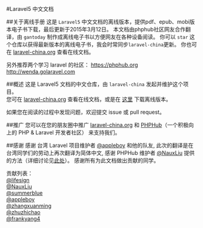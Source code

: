 #Laravel5 中文文档

##关于离线手册
这是 `Laravel5` 中文文档的离线版本，提供pdf、epub、mobi版本电子书下载，最后更新于2015年3月12日。
本文档由phphub社区网友合作翻译，由 `gantoday` 制作成离线电子书以方便网友在各种设备阅读。
你可以 `star` 这个仓库以获得最新版本的离线电子书，我会时常同步`laravel-china`更新。
你也可在 [laravel-china.org](http://laravel-china.org) 查看在线文档。

另外推荐两个学习 laravel 的社区：
https://phphub.org
http://wenda.golaravel.com

##概述
这是 Laravel5 文档的中文仓库，由 `laravel-china` 发起并维护这个项目。  
您可在 [laravel-china.org](http://laravel-china.org) 查看在线文档，或是在 [这里](https://phphub.org/topics/507) 下载离线版本。

如果您在阅读的过程中发现问题，欢迎提交 issue 或 pull request。

##推广
您可以在您的朋友圈中推广 [laravel-china.org](http://laravel-china.org) 和 [PHPHub](https://phphub.org)（一个积极向上的 PHP & Laravel 开发者社区） 来支持我们。

##感谢
感谢 台湾 Laravel 项目维护者 [@appleboy](https://github.com/appleboy) 和他的队友, 此次的翻译是在台湾同学们的劳动上再次翻译为简体中文, 感谢 PHPHub 维护者 [@NauxLiu](https://github.com/NauxLiu) 提供的方法（详细讨论见[此处](https://phphub.org/topics/476)）。 感谢所有为此文档做出贡献的同学。

贡献列表：  
[@lifesign](https://github.com/lifesign)  
[@NauxLiu](https://github.com/NauxLiu)  
[@summerblue](https://github.com/summerblue)  
[@appleboy](https://github.com/appleboy)    
[@zhangxuanming](https://github.com/zhangxuanming)  
[@zhuzhichao](https://github.com/zhuzhichao)  
[@frankyang4](https://github.com/frankyang4)  
